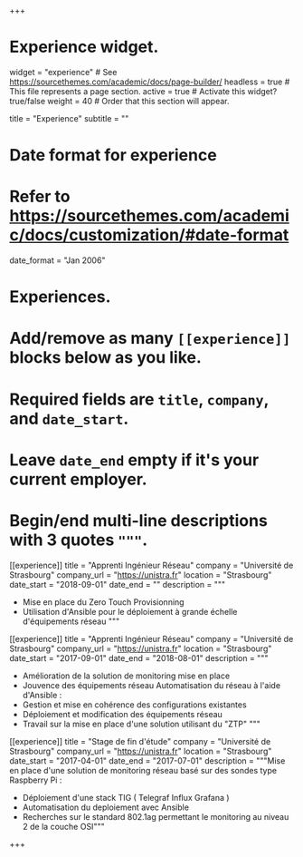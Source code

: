 +++
# Experience widget.
widget = "experience"  # See https://sourcethemes.com/academic/docs/page-builder/
headless = true  # This file represents a page section.
active = true  # Activate this widget? true/false
weight = 40  # Order that this section will appear.

title = "Experience"
subtitle = ""

# Date format for experience
#   Refer to https://sourcethemes.com/academic/docs/customization/#date-format
date_format = "Jan 2006"

# Experiences.
#   Add/remove as many `[[experience]]` blocks below as you like.
#   Required fields are `title`, `company`, and `date_start`.
#   Leave `date_end` empty if it's your current employer.
#   Begin/end multi-line descriptions with 3 quotes `"""`.
[[experience]]
  title = "Apprenti Ingénieur Réseau"
  company = "Université de Strasbourg"
  company_url = "https://unistra.fr"
  location = "Strasbourg"
  date_start = "2018-09-01"
  date_end = ""
  description = """
* Mise en place du Zero Touch Provisionning
* Utilisation d'Ansible pour le déploiement à grande échelle d'équipements réseau
  """


[[experience]]
  title = "Apprenti Ingénieur Réseau"
  company = "Université de Strasbourg"
  company_url = "https://unistra.fr"
  location = "Strasbourg"
  date_start = "2017-09-01"
  date_end = "2018-08-01"
  description = """
* Amélioration de la solution de monitoring mise en place
* Jouvence des équipements réseau
Automatisation du réseau à l'aide d'Ansible :
* Gestion et mise en cohérence des configurations existantes
* Déploiement et modification des équipements réseau
* Travail sur la mise en place d'une solution utilisant du "ZTP"
  """

[[experience]]
  title = "Stage de fin d'étude"
  company = "Université de Strasbourg"
  company_url = "https://unistra.fr"
  location = "Strasbourg"
  date_start = "2017-04-01"
  date_end = "2017-07-01"
  description = """Mise en place d'une solution de monitoring réseau basé sur des sondes type Raspberry Pi :
* Déploiement d'une stack TIG ( Telegraf Influx Grafana )
* Automatisation du deploiement avec Ansible
* Recherches sur le standard 802.1ag permettant le monitoring au niveau 2 de la couche OSI"""

+++
